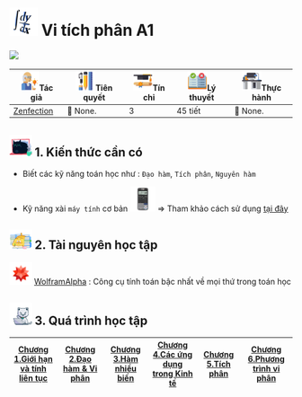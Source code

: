 # <img src="https://raw.githubusercontent.com/Zenfection/Image/master/2020/12/23-19-55-49-gt1.png" width="50"> Vi tích phân A1

<img src="https://readme-typing-svg.herokuapp.com?font=tahoma&lines=B%E1%BA%A3ng+sau+tham+kh%E1%BA%A3o+c%E1%BB%A7a+CTU">

| <img src="https://raw.githubusercontent.com/Zenfection/Image/master/2021/07/31-17-12-38-Professor%20Male.png" title="" alt="Professor Male.png" width="35">Tác giả | <img title="" src="https://raw.githubusercontent.com/Zenfection/Image/master/2021/07/31-17-08-42-Learning%20Tools.png" alt="Learning Tools.png" width="35">Tiên quyết | <img src="https://raw.githubusercontent.com/Zenfection/Image/master/2021/07/31-17-13-24-Degree.png" title="" alt="Degree.png" width="35">Tín chỉ | <img src="https://raw.githubusercontent.com/Zenfection/Image/master/2021/07/31-17-10-10-Rage%20Room%20Rules.png" title="" alt="Rage Room Rules.png" width="35">Lý thuyết | <img src="https://raw.githubusercontent.com/Zenfection/Image/master/2021/07/31-17-11-54-Student%20Desk.png" title="" alt="Student Desk.png" width="35">Thực hành |
| ------------------------------------------------------------------------------------------------------------------------------------------------------------------ | --------------------------------------------------------------------------------------------------------------------------------------------------------------------- | ------------------------------------------------------------------------------------------------------------------------------------------------ | ------------------------------------------------------------------------------------------------------------------------------------------------------------------------ | ---------------------------------------------------------------------------------------------------------------------------------------------------------------- |
| [Zenfection](http://facebook.com/zenfection)                                                                                                                       | 🚫 None.                                                                                                                                                              | 3                                                                                                                                                | 45 tiết                                                                                                                                                                       | 🚫 None.                                                                                                                                                               |

## <img src="https://raw.githubusercontent.com/Zenfection/Image/master/2021/08/02-21-26-29-tenor.gif" width="40"> 1. Kiến thức cần có

- Biết các kỹ năng toán học như : `Đạo hàm`, `Tích phân`, `Nguyên hàm`

- Kỹ năng xài `máy tính` cơ bản <img src="https://raw.githubusercontent.com/Zenfection/Image/master/2021/09/03-14-33-56-fx-580VN.png" width="45"> ⇒  Tham khảo cách sử dụng [tại đây](https://bitex.com.vn/vn/kho-ung-dung/huong-dan-su-dung-3.html)

## <img src="https://raw.githubusercontent.com/Zenfection/Image/master/2021/08/02-21-24-49-tenor.gif" width="40"> 2. Tài nguyên học tập

<img src="https://raw.githubusercontent.com/Zenfection/Image/master/2021/09/03-16-03-49-wolframe.png" width="40"> [WolframAlpha](https://www.wolframalpha.com/) : Công cụ tính toán bậc nhất về mọi thứ trong toán học

## <img src="https://raw.githubusercontent.com/Zenfection/Image/master/2021/08/02-21-41-35-tenor.gif" width="40"> 3. Quá trình học tập
 
| [Chương 1.Giới hạn và tính liên tục](https://www.youtube.com/playlist?list=PLsEmKKF4H46kBlbciM8bhOzOcMczmyGmS) | [Chương 2.Đạo hàm & Vi phân](https://www.youtube.com/playlist?list=PLsEmKKF4H46mZgRTR2wpLcwgfacJo7r6-) | [Chương 3.Hàm nhiều biến](https://www.youtube.com/playlist?list=PLsEmKKF4H46nA_OqTRYv2AUwxYfuTsDAT) | [Chương 4.Các ứng dụng trong Kinh tế](https://www.youtube.com/playlist?list=PLsEmKKF4H46lDEzhLYQIHt1bu2eeUv2Io) | [Chương 5.Tích phân](https://www.youtube.com/playlist?list=PLsEmKKF4H46lb3B6t5ShqzhHx0PfUV9j-) | [Chương 6.Phương trình vi phân](https://www.youtube.com/playlist?list=PLsEmKKF4H46mlIkwBUFa64Wivbot4kbeu) |
| ---------------------------------- | -------------------------- | ----------------------- | ----------------------------------- | ------------------ | ----------------------------- |


<comment/> 
 